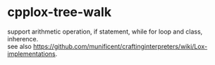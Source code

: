 # cpplox-tree-walk
support arithmetic operation, if statement, while for loop and class, inherence.\
see also https://github.com/munificent/craftinginterpreters/wiki/Lox-implementations.
